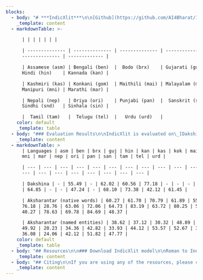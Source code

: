 ```yaml
---
blocks:
  - body: "# ***IndicXlit***\n\n[Github](https://github.com/AI4Bharat/IndicXlit/)\_|\_[Downloads](https://github.com/AI4Bharat/IndicXlit#download-indicxlit-model)\_|\_[Paper](https://arxiv.org/abs/2205.03018)\_|\_[Demo](https://xlit.ai4bharat.org/)\_|\_[Python Library](https://pypi.org/project/ai4bharat-transliteration)\n\n[***IndicXlit***](https://ai4bharat.org/indic-xlit)\_is a transformer-based multilingual transliteration model (~11M) for Roman to native script conversion and vice-versa that\_***supports 21 Indic languages***. It is trained on the\_[***Aksharantar***](https://indicnlp.ai4bharat.org/aksharantar/)\_dataset which is the\_***largest publicly available parallel corpus containing 26 million word pairs spanning 20 Indic languages***\_at the time of writing (5 May 2022). It supports the following 21 Indic languages:\n"
    _template: content
  - markdownTable: >-

      | | | | | | |

      | -------------- | -------------- | -------------- | --------------- |
      -------------- | ------------- |

      | Assamese (asm) | Bengali (ben)  |  Bodo (brx)    | Gujarati (guj)  |
      Hindi (hin)    | Kannada (kan) |

      | Kashmiri (kas) | Konkani (gom)  | Maithili (mai) | Malayalam (mal) |
      Manipuri (mni) | Marathi (mar) | 

      | Nepali (nep)   | Oriya (ori)    | Punjabi (pan)  |  Sanskrit (san) |
      Sindhi (snd)   | Sinhala (sin) |

      |  Tamil (tam)   |  Telugu (tel)  |   Urdu (urd)   | 
    color: default
    _template: table
  - body: "### Evaluation Results\n\nIndicXlit is evaluated on\_[Dakshina benchmark](https://github.com/google-research-datasets/dakshina)\_and\_[Aksharantar benchmark](https://ai4bharat.org/aksharantar/). IndicXlit achieves state-of-the-art results on the Dakshina testset and also provides baseline results on the new Aksharantar testset. The Top-1 results are summarized below. For more details, refer\_our [paper](https://arxiv.org/abs/2205.03018)\n"
    _template: content
  - markdownTable: >
      | Languages | asm | ben | brx | guj | hin | kan | kas | kok | mai | mal |
      mni | mar | nep | ori | pan | san | tam | tel | urd |

      | --- | --- | --- | --- | --- | --- | --- | --- | --- | --- | --- | --- |
      --- | --- | --- | --- | --- | --- | --- | --- |

      | Dakshina | - | 55.49 | - | 62.02 | 60.56 | 77.18 | - | - | - | 63.56 | -
      | 64.85 | - | - | 47.24 | - | 68.10 | 73.38 | 42.12 | 61.45 |

      | Aksharantar (native words) | 60.27 | 61.70 | 70.79 | 61.89 | 55.59 |
      76.18 | 28.76 | 63.06 | 72.06 | 64.73 | 83.19 | 63.72 | 80.25 | 58.90 |
      40.27 | 78.63 | 69.78 | 84.69 | 48.37 |

      | Aksharantar (named entities) | 38.62 | 37.12 | 30.32 | 48.89 | 58.87 |
      49.92 | 20.23 | 34.36 | 42.82 | 33.93 | 44.12 | 53.57 | 52.67 | 30.63 |
      36.08 | 24.06 | 42.12 | 51.82 | 47.77 |
    color: default
    _template: table
  - body: "## Resources\n\n### Download IndicXlit model\n\nRoman to Indic model\_[v1.0](https://github.com/AI4Bharat/IndicXlit/releases/download/v1.0/indicxlit-en-indic-v1.0.zip)\n\n### Accessing on ULCA\n\nYou can try out our model at ***ULCA*** under [Transliteration Models](https://bhashini.gov.in/ulca/model/explore-models), and the Aksharantar dataset under [Transliteration Benchmark Datasets](https://bhashini.gov.in/ulca/model/benchmark-datasets).\n\n## Running Inference\n\n### Command line interface\n\nThe model is trained on words as inputs. Hence, users need to split sentences into words before running the transliteration model when using our command line interface.\n\nFollow the Colab notebook to set up the environment, download the trained\_*IndicXlit*\_model and transliterate your own text. GPU support is given in command line interface.\n\n[Colab notebook](https://colab.research.google.com/drive/1GFlqA7fpA2LLKJXtbtXSe-DqrAshuB-L?usp=sharing) for command line interface.\n\n### Python interface\n\n[Colab notebook](https://colab.research.google.com/drive/1P78Tbr6zhe-5LeiKk525N3SGPKn2ofGg?usp=sharing) for Python interface.\n\nThe python interface is useful in case you want to reuse the model for multiple transliterations and do not want to reinitialize the model each time.\n\n## Training model\n\n## Details of models and hyperparameters\n\n*   Architecture: IndicXlit uses 6 encoder and decoder layers, input embeddings of size 256 with 4 attention heads and feedforward dimension of 1024, with a total of 11M parameters.\n*   Loss: Cross-Entropy loss\n*   Optimizer: Adam\n*   Adam-betas: (0.9, 0.98)\n*   Peak-learning-rate: 0.001\n*   Learning-rate-scheduler: inverse-sqrt\n*   Temperature-sampling (T): 1.5\n*   Warmup-steps: 4000\n\nPlease refer to section 6 of our\_[paper](https://arxiv.org/abs/2205.03018)\_for more details on training setup.\n\n### Training procedure and code\n\nThe high level steps we follow for training are as follows:\n\n*   Organize the train/test/valid data in corpus directory such that it has all the files containing parallel data for en-X (English-X) language pairs in the following format:\n    *   train\\_x.en for training file of en-X language pair which contains the space separated Roman characters in each line.\n    *   train\\_x.x for training file of en-X lang pair which contains the space separated Indic characters in each line\n\n```bash\n# corpus/\n# ├── train_bn.bn\n# ├── train_bn.en\n# ├── train_gu.gu\n# ├── train_gu.en\n# ├── ....\n# ├── valid_bn.bn\n# ├── valid_bn.en\n# ├── valid_gu.gu\n# ├── valid_gu.en\n# ├── ....\n# ├── test_bn.bn\n# ├── test_bn.en\n# ├── test_gu.gu\n# ├── test_gu.en\n# └── ....\n\r\n\n```\n\n*   Combine the training files (joint training) across all languages.\n\n```bash\n# corpus/\r\n# ├── train_combine.cmb\r\n# └── train_combine.en\n```\n\n*   Create the joint vocabulary using all the combined training data.\n\n```bash\nfairseq-preprocess \\\r\n   --trainpref corpus/train_combine \\\r\n   --source-lang en --target-lang cmb \\\r\n   --workers 256 \\\r\n   --destdir corpus-bin\n```\n\n*   Create the binarized data required for Fairseq for each langauge separately using joint vocabulary.\n\n```bash\nfor lang_abr in bn gu hi kn ml mr pa sd si ta te ur\ndo\n   fairseq-preprocess \\\n   --trainpref corpus/train_$lang_abr --validpref corpus/valid_$lang_abr --testpref corpus/test_$lang_abr \\\n   --srcdict corpus-bin/dict.en.txt \\\n   --tgtdict corpus-bin/dict.cmb.txt \\\n   --source-lang en --target-lang $lang_abr \\\n   --workers 32 \\\n   --destdir corpus-bin \ndone\n```\n\n*   Add all languages codes to\_`lang_list.txt`\_file and save it in the same directory.\n*   Start training with fairseq-train command. Please refer to\_[Fairseq documentaion](https://fairseq.readthedocs.io/en/latest/command\\_line\\_tools.html)\_to know more about each of these options.\n\n```bash\n# training script\nfairseq-train corpus-bin \\\n  --save-dir transformer \\\n  --arch transformer --layernorm-embedding \\\n  --task translation_multi_simple_epoch \\\n  --sampling-method \"temperature\" \\\n  --sampling-temperature 1.5 \\\n  --encoder-langtok \"tgt\" \\\n  --lang-dict lang_list.txt \\\n  --lang-pairs en-bn,en-gu,en-hi,en-kn,en-ml,en-mr,en-pa,en-sd,en-si,en-ta,en-te,en-ur  \\\n  --decoder-normalize-before --encoder-normalize-before \\\n  --activation-fn gelu --adam-betas \"(0.9, 0.98)\"  \\\n  --batch-size 1024 \\\n  --decoder-attention-heads 4 --decoder-embed-dim 256 --decoder-ffn-embed-dim 1024 --decoder-layers 6 \\\n  --dropout 0.5 \\\n  --encoder-attention-heads 4 --encoder-embed-dim 256 --encoder-ffn-embed-dim 1024 --encoder-layers 6 \\\n  --lr 0.001 --lr-scheduler inverse_sqrt \\\n  --max-epoch 51 \\\n  --optimizer adam  \\\n  --num-workers 32 \\\n  --warmup-init-lr 0 --warmup-updates 4000\n```\n\nThe above steps are further documented in our [Colab notebook](https://colab.research.google.com/drive/1KM8M2hk6fPAI039bBLtHxxojHzo6oMQ7?usp=sharing).\n\nPlease refer to section 6 of our\_[paper](https://arxiv.org/abs/2205.03018)\_for more details of our training hyperparameters.\n\n### WandB plots\n\n[IndicXlit en-indic model](https://wandb.ai/cs20s002/transliteration\\_model/runs/3gdvqx6e?workspace=user-cs20s002).\n\n### Evaluating a trained model\n\n*   The trained model is saved in the transformer directory. It will have the following files:\n\n```bash\n# transformer/\r\n# └── checkpoint_best.pt\n```\n\n*   To generate the outputs after training, use following generation script to predict outputs which are saved in the output directory.\n\n```bash\nfor lang_abr in bn gu hi kn ml mr pa sd si ta te ur\ndo\nsource_lang=en\ntarget_lang=$lang_abr\nfairseq-generate corpus-bin \\\n  --path transformer/checkpoint_best.pt \\\n  --task translation_multi_simple_epoch \\\n  --gen-subset test \\\n  --beam 4 \\\n  --nbest 4 \\\n  --source-lang $source_lang \\\n  --target-lang $target_lang \\\n  --batch-size 2048 \\\n  --encoder-langtok \"tgt\" \\\n  --lang-dict lang_list.txt \\\n  --num-workers 64 \\\n  --lang-pairs en-bn,en-gu,en-hi,en-kn,en-ml,en-mr,en-pa,en-sd,en-si,en-ta,en-te,en-ur  > output/${source_lang}_${target_lang}.txt\ndone\n```\n\n*   To test the models post training, use\_`generate_result_files.py`\_to convert the Fairseq output file into XML files and\_`evaluate_result_with_rescore_option.py`\_to compute accuracies.\n*   `evaluate_result_with_rescore_option.py`\_can be downloaded using the following link:\n\n```bash\nwget https://github.com/AI4Bharat/IndicXlit/releases/download/v1.0/evaluate_result_with_rescore_option.py\n```\n\nThe above evaluation steps and code for\_`generate_result_files.py`\_are further documented in the [Colab notebook](https://colab.research.google.com/drive/1KM8M2hk6fPAI039bBLtHxxojHzo6oMQ7?usp=sharing).\_\n\n### Detailed evaluation results\n\nRefer to\_[Evaluation Results](#evaluation-results)\_for results of IndicXlit model on Dakshina and Aksharantar benchmarks. Please refer to section 7 of our\_[paper](https://arxiv.org/abs/2205.03018)\_for detailed discussion of the results.\n\n## Finetuning the model on your input dataset\n\nThe high level steps for finetuning on your own dataset are:\n\n*   Organize the train/test/valid data in corpus directory such that it has all the files containing parallel data for en-X language pair in the following format:\n    *   train\\_x.en for training file of en-X language pair which contains the space separated Roman characters in each line.\n    *   train\\_x.x for training file of en-X language pair which contains the space separated Indic characters in each line.\n\n```bash\n\n# corpus/\n# ├── train_bn.bn\n# ├── train_bn.en\n# ├── train_gu.gu\n# ├── train_gu.en\n# ├── ....\n# ├── valid_bn.bn\n# ├── valid_bn.en\n# ├── valid_gu.gu\n# ├── valid_gu.en\n# ├── ....\n# ├── test_bn.bn\n# ├── test_bn.en\n# ├── test_gu.gu\n# ├── test_gu.en\n# └── ....\n\n```\n\n*   To download and decompress the model file and joint vocabulary files use following commmand,\n\n```bash\n# download the IndicXlit models\nwget https://github.com/AI4Bharat/IndicXlit/releases/download/v1.0/indicxlit-en-indic-v1.0.zip\nunzip indicxlit-en-indic-v1.0.zip\n```\n\n*   Binarizing the files using the joint dictionaries.\n\n```bash\nfor lang_abr in bn gu hi kn ml mr pa sd si ta te ur\ndo\n   fairseq-preprocess \\\n   --trainpref corpus/train_$lang_abr --validpref corpus/valid_$lang_abr --testpref corpus/test_$lang_abr \\\n   --srcdict corpus-bin/dict.en.txt \\\n   --tgtdict corpus-bin/dict.mlt.txt \\\n   --source-lang en --target-lang $lang_abr \\\n   --destdir corpus-bin \ndone\n```\n\n*   Add all languages codes to\_`lang_list.txt`\_file and save it in the same directory.\n*   Please refer to [Fairseq documentation](https://fairseq.readthedocs.io/en/latest/command\\_line\\_tools.html) to know more about each of these options.\n\n```bash\n# We will use fairseq-train to finetune the model\n# Some notable args:\n# --lr                  -> Learning Rate. From our limited experiments, we find that lower learning rates like 3e-5 works best for finetuning.\n# --restore-file        -> Reload the pretrained checkpoint and start training from here (change this path for Indic-en; currently it is set to en-Indic).\n# --reset-*             -> Reset and not use lr scheduler, dataloader, optimizer etc of the older checkpoint.\n\nfairseq-train corpus-bin \\\n    --save-dir transformer \\\n    --arch transformer --layernorm-embedding \\\n    --task translation_multi_simple_epoch \\\n    --sampling-method \"temperature\" \\\n    --sampling-temperature 1.5 \\\n    --encoder-langtok \"tgt\" \\\n    --lang-dict lang_list.txt \\\n    --lang-pairs en-bn,en-gu,en-hi,en-kn,en-ml,en-mr,en-pa,en-sd,en-si,en-ta,en-te,en-ur \\\n    --decoder-normalize-before --encoder-normalize-before \\\n    --activation-fn gelu --adam-betas \"(0.9, 0.98)\"  \\\n    --batch-size 1024 \\\n    --decoder-attention-heads 4 --decoder-embed-dim 256 --decoder-ffn-embed-dim 1024 --decoder-layers 6 \\\n    --dropout 0.5 \\\n    --encoder-attention-heads 4 --encoder-embed-dim 256 --encoder-ffn-embed-dim 1024 --encoder-layers 6 \\\n    --lr 0.001 --lr-scheduler inverse_sqrt \\\n    --max-epoch 51 \\\n    --optimizer adam  \\\n    --num-workers 32 \\\n    --warmup-init-lr 0 --warmup-updates 4000 \\\n    --keep-last-epochs 5 \\\n    --patience 5 \\\n    --restore-file transformer/indicxlit.pt \\\n    --reset-lr-scheduler \\\n    --reset-meters \\\n    --reset-dataloader \\\n    --reset-optimizer\n```\n\nThe above steps (setting up the environment, downloading the trained\_*IndicXlit*\_model and preparing your custom dataset for finetuning) are further documented in our [Colab notebook](https://colab.research.google.com/drive/1TurBNE0Pq9\\_hqEOXps0FXfymsdlJotE0?usp=sharing).\n\n## Mining details\n\nFollowing links provides the detailed description of mining from various resources,\n\n*   Samanantar:\_[https://github.com/AI4Bharat/IndicXlit/tree/master/data\\_mining/transliteration\\_mining\\_samanantar](https://github.com/AI4Bharat/IndicXlit/tree/master/data\\_mining/transliteration\\_mining\\_samanantar)\n*   IndicCorp:\_[https://github.com/AI4Bharat/IndicXlit/tree/master/data\\_mining/IndicCorp/skeleton/en\\_dict\\_workplace](https://github.com/AI4Bharat/IndicXlit/tree/master/data\\_mining/IndicCorp/skeleton/en\\_dict\\_workplace)\n\n## Directory structure\n\n```\nIndicXlit\r\n├── Checker\r\n│\_\_ ├── README.md\r\n│\_\_ ├── Transliteration_Checker.java\r\n│\_\_ └── Transliteration_Checker.py\r\n├── Dataset_Format\r\n│\_\_ ├── Create_Aksharantar_JSONL.py\r\n│\_\_ └── README.md\r\n├── LICENSE\r\n├── README.md\r\n├── ULCA_Format\r\n│\_\_ ├── README.md\r\n│\_\_ └── ULCA_dataset.py\r\n├── ablation_study\r\n│\_\_ ├── data_filteration\r\n│\_\_ │\_\_ ├── data_filteration_with_benchmark_test_dakshina_test_valid\r\n│\_\_ │\_\_ └── data_filteration_with_dakshina_test_valid\r\n│\_\_ └── model\r\n│\_\_     ├── monolingual_model\r\n│\_\_     ├── multilingual_model_(same for_singlescript_model)\r\n│\_\_     ├── north_model\r\n│\_\_     ├── preprocessing_for_rescoring\r\n│\_\_     ├── south_model\r\n│\_\_     └── specific_to_E_because_(differ_across_dataset_E_has_specific_langs)\r\n├── app\r\n│\_\_ ├── Caddyfile\r\n│\_\_ ├── Hosting.md\r\n│\_\_ ├── MANIFEST.in\r\n│\_\_ ├── README.md\r\n│\_\_ ├── ai4bharat\r\n│\_\_ │\_\_ ├── __init__.py\r\n│\_\_ │\_\_ └── transliteration\r\n│\_\_ ├── api_expose.py\r\n│\_\_ ├── auto_certif_renew.py\r\n│\_\_ ├── dependencies.txt\r\n│\_\_ ├── setup.py\r\n│\_\_ └── start_server.py\r\n├── corpus_preprocessing\r\n│\_\_ ├── Analysis\r\n│\_\_ │\_\_ ├── GIT_analysis.py\r\n│\_\_ │\_\_ ├── README.md\r\n│\_\_ │\_\_ └── len_stats.py\r\n│\_\_ ├── Benchmark_data_from_JSONS(Karya)\r\n│\_\_ │\_\_ ├── Benchmark_Named_entities.py\r\n│\_\_ │\_\_ ├── Benchmark_Transliteration_data.py\r\n│\_\_ │\_\_ └── README.md\r\n│\_\_ ├── Collating_existing_dataset\r\n│\_\_ │\_\_ ├── collate_data.ipynb\r\n│\_\_ │\_\_ ├── dataset_info.csv\r\n│\_\_ │\_\_ └── stats_detail.txt\r\n│\_\_ ├── Create_Unique_list_from_datasets\r\n│\_\_ │\_\_ ├── IndicCorp\r\n│\_\_ │\_\_ ├── LDCIL\r\n│\_\_ │\_\_ ├── README.md\r\n│\_\_ │\_\_ └── Words_freq_probability_after_kenlm\r\n│\_\_ └── Pre_process_arabic_scripts\r\n│\_\_     ├── README.md\r\n│\_\_     └── clean_urdu.py\r\n├── data_mining\r\n│\_\_ ├── IndicCorp\r\n│\_\_ │\_\_ ├── preprocess_data\r\n│\_\_ │\_\_ └── skeleton\r\n│\_\_ ├── readme.md\r\n│\_\_ └── transliteration_mining_samanantar\r\n│\_\_     ├── align_data.sh\r\n│\_\_     ├── convert_csv.py\r\n│\_\_     ├── extract_translit_pairs.sh\r\n│\_\_     ├── install_tools.txt\r\n│\_\_     ├── model_run_steps.txt\r\n│\_\_     ├── preprocess_data.py\r\n│\_\_     ├── readme.md\r\n│\_\_     ├── samanantar_pairs_count.xlsx\r\n│\_\_     └── validation_script.py\r\n├── inference\r\n│\_\_ ├── cli\r\n│\_\_ │\_\_ ├── generate_result_files.py\r\n│\_\_ │\_\_ ├── interactive.sh\r\n│\_\_ │\_\_ ├── lang_list.txt\r\n│\_\_ │\_\_ └── transliterate_word.sh\r\n│\_\_ └── python\r\n│\_\_     ├── custom_interactive.py\r\n│\_\_     ├── lang_list.txt\r\n│\_\_     ├── test_api_inference.py\r\n│\_\_     └── xlit_translit.py\r\n├── model_training_scripts\r\n│\_\_ ├── README.md\r\n│\_\_ ├── binarizing\r\n│\_\_ │\_\_ └── preprocess_all_lang.sh\r\n│\_\_ ├── data_filtration\r\n│\_\_ │\_\_ ├── combining_data_acrooss_lang.py\r\n│\_\_ │\_\_ ├── refresh_data_train_all_test_valid.py\r\n│\_\_ │\_\_ └── refresh_test_valid_data.py\r\n│\_\_ ├── evaluate\r\n│\_\_ │\_\_ ├── evaluate_result_with_rescore_option.py\r\n│\_\_ │\_\_ ├── final_result.sh\r\n│\_\_ │\_\_ └── final_result_without_rescoring.sh\r\n│\_\_ ├── generation\r\n│\_\_ │\_\_ ├── generate.sh\r\n│\_\_ │\_\_ └── generate_result_files.py\r\n│\_\_ ├── skeleton\r\n│\_\_ │\_\_ ├── blank_file.txt\r\n│\_\_ │\_\_ ├── creating_dir_struct.sh\r\n│\_\_ │\_\_ ├── indiccorp\r\n│\_\_ │\_\_ ├── mined_data\r\n│\_\_ │\_\_ ├── multi_lang\r\n│\_\_ │\_\_ ├── preprocess_data\r\n│\_\_ │\_\_ └── working\r\n│\_\_ ├── training\r\n│\_\_ │\_\_ ├── lang_list.txt\r\n│\_\_ │\_\_ └── train.sh\r\n│\_\_ └── vocab_creation\r\n│\_\_     └── preprocess.sh\r\n└── sample_images\r\n    ├── main_page.png\r\n    ├── select_language.png\r\n    └── transliterate_sentence.png\r\n\n```\n"
    _template: content
  - body: "## Citing\n\nIf you are using any of the resources, please cite the following article:\n\n```\n@article{Madhani2022AksharantarTB,\r\n  title={Aksharantar: Towards building open transliteration tools for the next billion users},\r\n  author={Yash Madhani and Sushane Parthan and Priyanka A. Bedekar and Ruchi Khapra and Vivek Seshadri and Anoop Kunchukuttan and Pratyush Kumar and Mitesh M. Khapra},\r\n  journal={ArXiv},\r\n  year={2022},\r\n  volume={abs/2205.03018}\r\n}\r\n\n```\n\nWe would like to hear from you if:\n\n*   You are using our resources. Please let us know how you are putting these resources to use.\n*   You have any feedback on these resources.\n\n### License\n\nThe IndicXlit code (and models) are released under the MIT License.\n\n### Contributors\n\n*   Yash Madhani\_([AI4Bharat](https://ai4bharat.org/),\_[IITM](https://www.iitm.ac.in/))\n*   Sushane Parthan\_([AI4Bharat](https://ai4bharat.org/),\_[IITM](https://www.iitm.ac.in/))\n*   Priyanka Bedakar\_([AI4Bharat](https://ai4bharat.org/),\_[IITM](https://www.iitm.ac.in/))\n*   Ruchi Khapra\_([AI4Bharat](https://ai4bharat.org/))\n*   Gokul NC\_([AI4Bharat](https://ai4bharat.org/))\n*   Anoop Kunchukuttan\_([AI4Bharat](https://ai4bharat.org/),\_[Microsoft](https://www.microsoft.com/en-in/))\n*   Pratyush Kumar\_([AI4Bharat](https://ai4bharat.org/),\_[Microsoft](https://www.microsoft.com/en-in/),\_[IITM](https://www.iitm.ac.in/))\n*   Mitesh M. Khapra\_([AI4Bharat](https://ai4bharat.org/),\_[IITM](https://www.iitm.ac.in/))\n\n### Contact\n\n*   Anoop Kunchukuttan ([anoop.kunchukuttan@gmail.com](mailto:anoop.kunchukuttan@gmail.com))\n*   Mitesh Khapra ([miteshk@cse.iitm.ac.in](mailto:miteshk@cse.iitm.ac.in))\n*   Pratyush Kumar ([pratyush@cse.iitm.ac.in](mailto:pratyush@cse.iitm.ac.in))\n\n## Acknowledgements\n\nWe would like to thank EkStep Foundation for their generous grant which helped in setting up the Centre for AI4Bharat at IIT Madras to support our students, research staff, data and computational requirements. We would like to thank The Ministry of Electronics and Information Technology (NLTM) for its grant to support the creation of datasets and models for Indian languages under its ambitious Bhashini project. We would also like to thank the Centre for Development of Advanced Computing, India (C-DAC) for providing access to the Param Siddhi supercomputer for training our models. Lastly, we would like to thank Microsoft for its grant to create datasets, tools and resources for Indian languages.\n"
    _template: content
---
```


